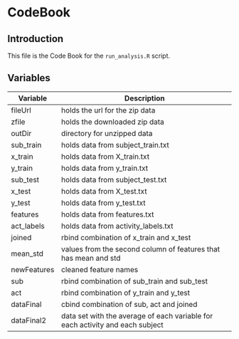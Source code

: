 # CodeBook

## Introduction

This file is the Code Book for the `run_analysis.R` script.

## Variables

| Variable | Description|
|----------|------------|
| fileUrl | holds the url for the zip data  |
| zfile | holds the downloaded zip data |
| outDir | directory for unzipped data |
| sub_train | holds data from subject_train.txt |
| x_train | holds data from X_train.txt |
| y_train | holds data from y_train.txt|
| sub_test | holds data from subject_test.txt |
| x_test | holds data from X_test.txt |
| y_test | holds data from y_test.txt |
| features | holds data from features.txt |
| act_labels | holds data from activity_labels.txt |
| joined | rbind combination of x_train and x_test|
| mean_std | values from the second column of features that has mean and std |
| newFeatures | cleaned feature names |
| sub | rbind combination of sub_train and sub_test|
| act | rbind combination of y_train and y_test|
| dataFinal | cbind combination of sub, act and joined |
| dataFinal2 | data set with the average of each variable for each activity and each subject |

